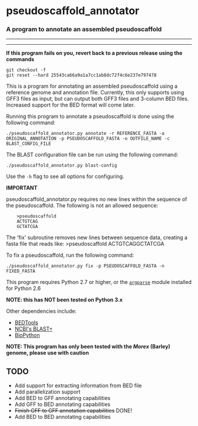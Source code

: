 # pseudoscaffold_annotator
### A program to annotate an assembled pseudoscaffold
___
___

**If this program fails on you, revert back to a previous release using the commands**
```shell
git checkout -f
git reset --hard 25543ca66a9a1a7cc1ab8dc72f4c6e237e797478
```

This is a program for annotating an assembled pseudoscaffold using a reference genome and annotation file. Currently, this only supports using GFF3 files as input, but can output both GFF3 files and 3-column BED files. Increased support for the BED format will come later.

Running this program to annotate a pseudoscaffold is done using the following command:

```shell
./pseudoscaffold_annotator.py annotate -r REFERENCE_FASTA -a ORIGINAL_ANNOTATION -p PSEUDOSCAFFOLD_FASTA -o OUTFILE_NAME -c BLAST_CONFIG_FILE
```

The BLAST configuration file can be run using the following command:

```shell
./pseudoscaffold_annotator.py blast-config
```
Use the `-h` flag to see all options for configuring.

**IMPORTANT**

pseudoscaffold_annotator.py requires no new lines within the sequence of the pseudoscaffold. The following is not an allowed sequence:

        >pseudoscaffold
        ACTGTCAG
        GCTATCGA

The 'fix' subroutine removes new lines
between sequence data, creating a fasta
file that reads like:
        >pseudoscaffold
        ACTGTCAGGCTATCGA

To fix a pseudoscaffold, run the following command:

```shell
./pseudoscaffold_annotator.py fix -p PSEUDOSCAFFOLD_FASTA -n FIXED_FASTA
```

This program requires Python 2.7 or higher, or the [`argparse`](https://pypi.python.org/pypi/argparse) module installed for Python 2.6

**NOTE: this has NOT been tested on Python 3.x**

Other dependencies include:
 - [BEDTools](http://bedtools.readthedocs.org/en/latest/)
 - [NCBI's BLAST+](http://blast.ncbi.nlm.nih.gov/Blast.cgi?PAGE_TYPE=BlastDocs&DOC_TYPE=Download)
 - [BioPython](http://biopython.org/wiki/Main_Page)

**NOTE: This program has only been tested with the _Morex_ (Barley) genome, please use with caution**

## TODO

 - Add support for extracting information from BED file
 - Add parallelization support
 - Add BED to GFF annotating capabilities
 - Add GFF to BED annotating capabilities
 - ~~Finish GFF to GFF annotation capabilities~~ DONE!
 - Add BED to BED annotating capabilities
